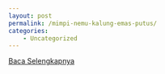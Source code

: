 ```yaml
---
layout: post
permalink: /mimpi-nemu-kalung-emas-putus/
categories:
    - Uncategorized
---
```


[Baca Selengkapnya](/07)